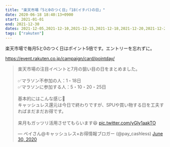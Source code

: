 ```yaml
---
title: "楽天市場「5と0のつく日」「18(イチバ)の日」"
date: 2020-06-18 18:40:13+0900
start: 2021-01-01
end: 2021-12-30
dates: 2021-12-05,2021-12-10,2021-12-15,2021-12-18,2021-12-20,2021-12-25,2021-12-30,2022-01-05,2022-01-10,2022-01-15,2022-01-18,2022-01-20,2022-01-25,2022-01-30,2022-02-05,2022-02-10,2022-02-15,2022-02-18,2022-02-20,2022-02-25
tags: ["rakuten"]
---
```


楽天市場で毎月5と0のつく日はポイント5倍です。エントリーを忘れずに。

https://event.rakuten.co.jp/campaign/card/pointday/

<blockquote class="twitter-tweet"><p lang="ja" dir="ltr">楽天市場の注目イベントと7月の狙い目の日をまとめました。<br><br>✅マラソン不参加の人：1・18日<br>✅マラソンに参加する人：5・10・20・25日<br><br>基本的にはこんな感じ🤔<br>キャッシュレス還元は今日で終わりですが、SPUや買い物する日を工夫すればまだまだお得です。<br><br>来月もガッツリ活用させてもらいます😆 <a href="https://t.co/yGly1aakTO">pic.twitter.com/yGly1aakTO</a></p>&mdash; ペイさん@キャッシュレス×お得情報ブロガー (@pay_cashless) <a href="https://twitter.com/pay_cashless/status/1277922060195360769?ref_src=twsrc%5Etfw">June 30, 2020</a></blockquote> <script async src="https://platform.twitter.com/widgets.js" charset="utf-8"></script>
